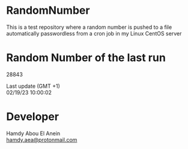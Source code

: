 # RandomNumber    
This is a test repository where a random number is pushed to a file automatically passwordless from a cron job in my Linux CentOS server    
# Random Number of the last run   
28843
      
Last update (GMT +1)    
02/19/23 10:00:02
# Developer    
Hamdy Abou El Anein   
hamdy.aea@protonmail.com

